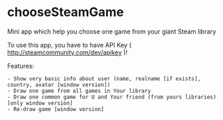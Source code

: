 # chooseSteamGame
Mini app which help you choose one game from your giant Steam library

To use this app, you have to have API Key ( http://steamcommunity.com/dev/apikey )!

Features:

	- Show very basic info about user (name, realname [if exists], country, avatar [window version])	
	- Draw one game from all games in Your library	
	- Draw one common game for U and Your friend (from yours libraries) [only window version]	
	- Re-draw game [window version]
	
	

